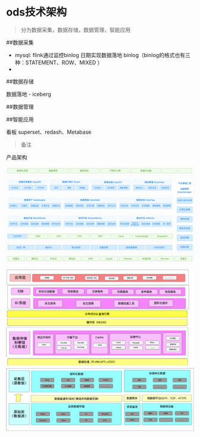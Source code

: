 # ods技术架构

> 分为数据采集，数据存储，数据管理，智能应用

##数据采集

- mysql: flink通过监控binlog 日期实现数据落地  binlog（binlog的格式也有三种：STATEMENT、ROW、MIXED ）
- 

##数据存储

数据落地 - iceberg

##数据管理

##智能应用

看板 superset、redash、Metabase



> 备注













产品架构

![img](../../../../../static/img/架构图.png)





![image-20210127093510259](../../../../../static/img/image-20210127093510259.png)